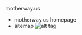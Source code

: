 motherway.us 
 - motherway.us homepage
 - sitemap
![alt tag](https://github.com/mjm0therway/motherway.us/blob/master/t2.jpg)